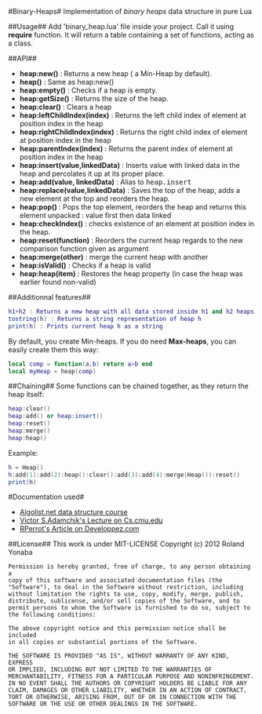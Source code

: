 #Binary-Heaps#
Implementation of *binary heaps* data structure in pure Lua

	
##Usage##
Add 'binary_heap.lua' file inside your project.
Call it using __require__ function.
It will return a table containing a set of functions, acting as a class.
	
##API##


* __heap:new()__  : Returns a new heap ( a Min-Heap by default).
* __heap()__      : Same as heap:new()	
* __heap:empty()__ : Checks if a heap is empty.
* __heap:getSize()__ : Returns the size of the heap.
* __heap:clear()__ : Clears a heap
* __heap:leftChildIndex(index)__ : Returns the left child index of element at position index in the heap
* __heap:rightChildIndex(index)__ : Returns the right child index of element at position index in the heap
* __heap:parentIndex(index)__ : Returns the parent index of element at position index in the heap
* __heap:insert(value,linkedData)__ : Inserts value with linked data in the heap and percolates it up at its proper place.
* __heap:add(value, linkedData)__ : Alias to <tt>heap.insert</tt>
* __heap:replace(value,linkedData)__ : Saves the top of the heap, adds a new element at the top and reorders the heap. 		
* __heap:pop()__ : Pops the top element, reorders the heap and returns this element unpacked : value first then data linked
* __heap:checkIndex()__ : checks existence of an element at position index in the heap.
* __heap:reset(function)__ : Reorders the current heap regards to the new comparison function given as argument
* __heap:merge(other)__ : merge the current heap with another
* __heap:isValid()__ : Checks if a heap is valid
* __heap:heap(item)__ : Restores the heap property (in case the heap was earlier found non-valid)

##Additionnal features##

```lua
h1+h2 : Returns a new heap with all data stored inside h1 and h2 heaps
tostring(h) : Returns a string representation of heap h
print(h) : Prints current heap h as a string
```
By default, you create Min-heaps. If you do need __Max-heaps__, you can easily create them this way:

```lua
local comp = function(a,b) return a>b end
local myHeap = heap(comp)
```

##Chaining##
Some functions can be chained together, as they return the heap itself:

```lua 
heap:clear()
heap:add() or heap:insert()
heap:reset()	
heap:merge()
heap:heap()
```

Example:

```lua     
h = Heap()
h:add(1):add(2):heap():clear():add(3):add(4):merge(Heap()):reset()
print(h)
```
	
#Documentation used#
* [Algolist.net data structure course][]
* [Victor S.Adamchik's Lecture on Cs.cmu.edu][]
* [RPerrot's Article on Developpez.com][]

##License##
This work is under MIT-LICENSE
Copyright (c) 2012 Roland Yonaba

    Permission is hereby granted, free of charge, to any person obtaining a
    copy of this software and associated documentation files (the
    "Software"), to deal in the Software without restriction, including
    without limitation the rights to use, copy, modify, merge, publish,
    distribute, sublicense, and/or sell copies of the Software, and to
    permit persons to whom the Software is furnished to do so, subject to
    the following conditions:
    
    The above copyright notice and this permission notice shall be included
    in all copies or substantial portions of the Software.
    
    THE SOFTWARE IS PROVIDED "AS IS", WITHOUT WARRANTY OF ANY KIND, EXPRESS
    OR IMPLIED, INCLUDING BUT NOT LIMITED TO THE WARRANTIES OF
    MERCHANTABILITY, FITNESS FOR A PARTICULAR PURPOSE AND NONINFRINGEMENT.
    IN NO EVENT SHALL THE AUTHORS OR COPYRIGHT HOLDERS BE LIABLE FOR ANY
    CLAIM, DAMAGES OR OTHER LIABILITY, WHETHER IN AN ACTION OF CONTRACT,
    TORT OR OTHERWISE, ARISING FROM, OUT OF OR IN CONNECTION WITH THE
    SOFTWARE OR THE USE OR OTHER DEALINGS IN THE SOFTWARE.

[Algolist.net data structure course]: http://www.algolist.net/Data_structures/Binary_heap/Array-based_int_repr
[Victor S.Adamchik's Lecture on Cs.cmu.edu]: http://www.cs.cmu.edu/~adamchik/15-121/lectures/Binary%20Heaps/heaps.html
[RPerrot's Article on Developpez.com]: http://rperrot.developpez.com/articles/algo/structures/arbres/
[Lua Class System]: http://yonaba.github.com/Lua-Class-System/